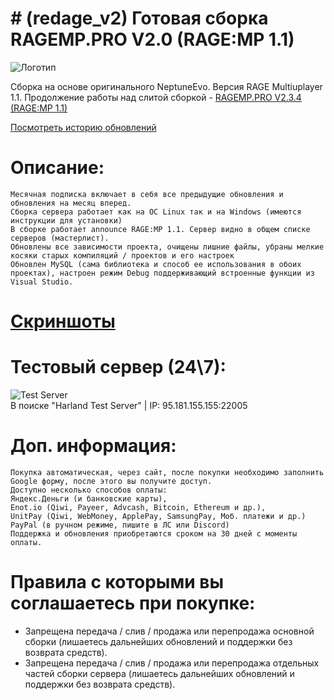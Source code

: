 
# # (redage_v2) Готовая сборка RAGEMP.PRO V2.0 (RAGE:MP 1.1)

![Логотип](https://ragemp.pro/data/covers/resource/l/0/112.jpg?1612368792)

Сборка на основе оригинального NeptuneEvo. Версия RAGE Multiuplayer 1.1.
Продолжение работы над слитой сборкой - [RAGEMP.PRO V2.3.4 (RAGE:MP 1.1)](https://ragemp.pro/resources/gotovaja-sborka-redage-rp-v2-0-rage-mp-1-1.63/)

[Посмотреть историю обновлений](https://ragemp.pro/resources/mesjachnaja-podderzhka-obnovlenija-dlja-sborki-redage-rp-v2-0-rage-mp-1-1-30-dnej.112/updates)

# Описание:  
    Месячная подписка включает в себя все предыдущие обновления и обновления на месяц вперед.
    Сборка сервера работает как на ОС Linux так и на Windows (имеются инструкции для установки)
    В сборке работает announce RAGE:MP 1.1. Сервер видно в общем списке серверов (мастерлист).
    Обновлены все зависимости проекта, очищены лишние файлы, убраны мелкие косяки старых компиляций / проектов и его настроек
    Обновлен MySQL (сама библиотека и способ ее использования в обоих проектах), настроен режим Debug поддерживающий встроенные функции из Visual Studio.
    
# [Скриншоты](https://ragemp.pro/resources/gotovaja-sborka-redage-rp-v2-4-rage-mp-1-1-obnovlenija-30-dnej.112/)

# Тестовый сервер (24\7):  
![Test Server](https://ragemp.pro/attachments/1614010213970-png.996/)  
В поиске "Harland Test Server" | IP: 95.181.155.155:22005

# Доп. информация:  
    Покупка автоматическая, через сайт, после покупки необходимо заполнить Google форму, после этого вы получите доступ.
    Доступно несколько способов оплаты:
    Яндекс.Деньги (и банковские карты),
    Enot.io (Qiwi, Payeer, Advcash, Bitcoin, Ethereum и др.),
    UnitPay (Qiwi, WebMoney, ApplePay, SamsungPay, Моб. платежи и др.)
    PayPal (в ручном режиме, пишите в ЛС или Discord)
    Поддержка и обновления приобретаются сроком на 30 дней с моменты оплаты.
    
# Правила с которыми вы соглашаетесь при покупке:  
* Запрещена передача / слив / продажа или перепродажа основной сборки (лишаетесь дальнейших обновлений и поддержки без возврата средств).
* Запрещена передача / слив / продажа или перепродажа отдельных частей сборки сервера (лишаетесь дальнейших обновлений и поддержки без возврата средств).
